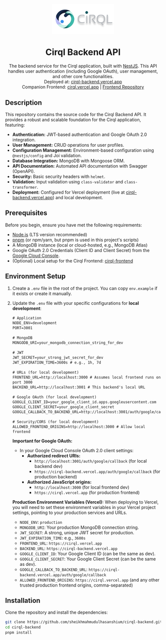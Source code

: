 <p align="center">
  <a href="https://cirql-backend.vercel.app/" target="_blank">
    <img src="https://raw.githubusercontent.com/sheikhmahmudulhasanshium/cirql-backend/main/public/logo-full.svg" width="200" alt="Cirql Logo" />
  </a>
</p>

<h1 align="center">Cirql Backend API</h1>

<p align="center">
  The backend service for the Cirql application, built with <a href="http://nestjs.com/" target="_blank">NestJS</a>.
  This API handles user authentication (including Google OAuth), user management, and other core functionalities.
  <br />
  Deployed at: <a href="https://cirql-backend.vercel.app/" target="_blank">cirql-backend.vercel.app</a>
  <br />
  Companion Frontend: <a href="https://cirql.vercel.app/" target="_blank">cirql.vercel.app</a> | <a href="https://github.com/sheikhmahmudulhasanshium/cirql-frontend/" target="_blank">Frontend Repository</a>
</p>

## Description

This repository contains the source code for the Cirql Backend API. It provides a robust and scalable foundation for the Cirql application, featuring:

*   **Authentication:** JWT-based authentication and Google OAuth 2.0 integration.
*   **User Management:** CRUD operations for user profiles.
*   **Configuration Management:** Environment-based configuration using `@nestjs/config` and Joi validation.
*   **Database Integration:** MongoDB with Mongoose ORM.
*   **API Documentation:** Automated API documentation with Swagger (OpenAPI).
*   **Security:** Basic security headers with `helmet`.
*   **Validation:** Input validation using `class-validator` and `class-transformer`.
*   **Deployment:** Configured for Vercel deployment (live at [cirql-backend.vercel.app](https://cirql-backend.vercel.app/)) and local development.

## Prerequisites

Before you begin, ensure you have met the following requirements:

*   [Node.js](https://nodejs.org/) (LTS version recommended)
*   [pnpm](https://pnpm.io/) (or npm/yarn, but pnpm is used in this project's scripts)
*   A MongoDB instance (local or cloud-hosted, e.g., MongoDB Atlas)
*   Google OAuth 2.0 Credentials (Client ID and Client Secret) from the [Google Cloud Console](https://console.cloud.google.com/).
*   (Optional) Local setup for the Cirql Frontend: [cirql-frontend](https://github.com/sheikhmahmudulhasanshium/cirql-frontend/)

## Environment Setup

1.  Create a `.env` file in the root of the project. You can copy `env.example` if it exists or create it manually.

2.  Update the `.env` file with your specific configurations for **local development**:

    ```env
    # Application
    NODE_ENV=development
    PORT=3001

    # MongoDB
    MONGODB_URI=your_mongodb_connection_string_for_dev

    # JWT
    JWT_SECRET=your_strong_jwt_secret_for_dev
    JWT_EXPIRATION_TIME=3600s # e.g., 1h, 7d

    # URLs (for local development)
    FRONTEND_URL=http://localhost:3000 # Assumes local frontend runs on port 3000
    BACKEND_URL=http://localhost:3001 # This backend's local URL

    # Google OAuth (for local development)
    GOOGLE_CLIENT_ID=your_google_client_id.apps.googleusercontent.com
    GOOGLE_CLIENT_SECRET=your_google_client_secret
    GOOGLE_CALLBACK_TO_BACKEND_URL=http://localhost:3001/auth/google/callback

    # Security/CORS (for local development)
    ALLOWED_FRONTEND_ORIGINS=http://localhost:3000 # Allow local frontend
    ```

    **Important for Google OAuth:**
    *   In your Google Cloud Console OAuth 2.0 client settings:
        *   **Authorized redirect URIs:**
            *   `http://localhost:3001/auth/google/callback` (for local backend dev)
            *   `https://cirql-backend.vercel.app/auth/google/callback` (for production backend)
        *   **Authorized JavaScript origins:**
            *   `http://localhost:3000` (for local frontend dev)
            *   `https://cirql.vercel.app` (for production frontend)

    **Production Environment Variables (Vercel):**
    When deploying to Vercel, you will need to set these environment variables in your Vercel project settings, pointing to your production services and URLs.
    *   `NODE_ENV`: `production`
    *   `MONGODB_URI`: Your production MongoDB connection string.
    *   `JWT_SECRET`: A strong, unique JWT secret for production.
    *   `JWT_EXPIRATION_TIME`: e.g., `3600s`
    *   `FRONTEND_URL`: `https://cirql.vercel.app`
    *   `BACKEND_URL`: `https://cirql-backend.vercel.app`
    *   `GOOGLE_CLIENT_ID`: Your Google Client ID (can be the same as dev).
    *   `GOOGLE_CLIENT_SECRET`: Your Google Client Secret (can be the same as dev).
    *   `GOOGLE_CALLBACK_TO_BACKEND_URL`: `https://cirql-backend.vercel.app/auth/google/callback`
    *   `ALLOWED_FRONTEND_ORIGINS`: `https://cirql.vercel.app` (and any other trusted production frontend origins, comma-separated)

## Installation

Clone the repository and install the dependencies:

```bash
git clone https://github.com/sheikhmahmudulhasanshium/cirql-backend.git
cd cirql-backend
pnpm install
